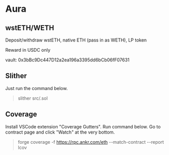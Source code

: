# Aura

## wstETH/WETH

Deposit/withdraw wstETH, native ETH (pass in as WETH), LP token

Reward in USDC only

vault: 0x3bBc9Dc447D12a2ea196a3395dd6bCb06fF07631

## Slither

Just run the command below.

> slither src/<contract name>.sol

## Coverage

Install VSCode extension "Coverage Gutters". Run command below. Go to contract page and click "Watch" at the very bottom.

> forge coverage -f https://rpc.ankr.com/eth --match-contract <contract name> --report lcov